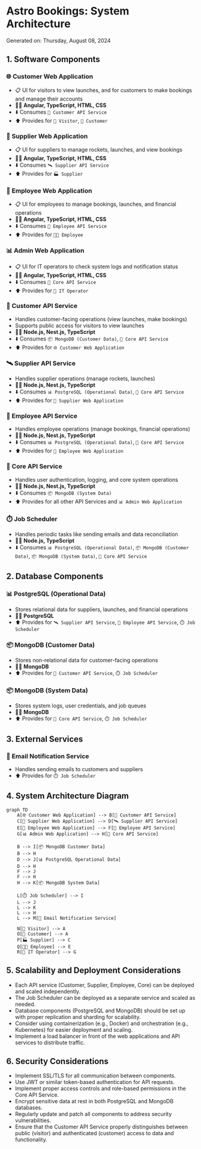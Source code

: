 # Astro Bookings: System Architecture

Generated on: Thursday, August 08, 2024

## 1. Software Components

### 🌐 Customer Web Application

- 📋 UI for visitors to view launches, and for customers to make bookings and manage their accounts
- 🧑‍💻 **Angular, TypeScript, HTML, CSS**
- ⬇️ Consumes `🚀 Customer API Service`
- ⬆️ Provides for `👀 Visitor`, `👤 Customer`

### 🏢 Supplier Web Application

- 📋 UI for suppliers to manage rockets, launches, and view bookings
- 🧑‍💻 **Angular, TypeScript, HTML, CSS**
- ⬇️ Consumes `🛰️ Supplier API Service`
- ⬆️ Provides for `🏭 Supplier`

### 💼 Employee Web Application

- 📋 UI for employees to manage bookings, launches, and financial operations
- 🧑‍💻 **Angular, TypeScript, HTML, CSS**
- ⬇️ Consumes `👔 Employee API Service`
- ⬆️ Provides for `👨‍💼 Employee`

### 📊 Admin Web Application

- 📋 UI for IT operators to check system logs and notification status
- 🧑‍💻 **Angular, TypeScript, HTML, CSS**
- ⬇️ Consumes `🔐 Core API Service`
- ⬆️ Provides for `🔧 IT Operator`

### 🚀 Customer API Service

- Handles customer-facing operations (view launches, make bookings)
- Supports public access for visitors to view launches
- 🧑‍💻 **Node.js, Nest.js, TypeScript**
- ⬇️ Consumes `📦 MongoDB (Customer Data)`, `🔐 Core API Service`
- ⬆️ Provides for `🌐 Customer Web Application`

### 🛰️ Supplier API Service

- Handles supplier operations (manage rockets, launches)
- 🧑‍💻 **Node.js, Nest.js, TypeScript**
- ⬇️ Consumes `📊 PostgreSQL (Operational Data)`, `🔐 Core API Service`
- ⬆️ Provides for `🏢 Supplier Web Application`

### 👔 Employee API Service

- Handles employee operations (manage bookings, financial operations)
- 🧑‍💻 **Node.js, Nest.js, TypeScript**
- ⬇️ Consumes `📊 PostgreSQL (Operational Data)`, `🔐 Core API Service`
- ⬆️ Provides for `💼 Employee Web Application`

### 🔐 Core API Service

- Handles user authentication, logging, and core system operations
- 🧑‍💻 **Node.js, Nest.js, TypeScript**
- ⬇️ Consumes `📦 MongoDB (System Data)`
- ⬆️ Provides for all other API Services and `📊 Admin Web Application`

### ⏱️ Job Scheduler

- Handles periodic tasks like sending emails and data reconciliation
- 🧑‍💻 **Node.js, TypeScript**
- ⬇️ Consumes `📊 PostgreSQL (Operational Data)`, `📦 MongoDB (Customer Data)`, `📦 MongoDB (System Data)`, `🔐 Core API Service`

## 2. Database Components

### 📊 PostgreSQL (Operational Data)

- Stores relational data for suppliers, launches, and financial operations
- 🧑‍💻 **PostgreSQL**
- ⬆️ Provides for `🛰️ Supplier API Service`, `👔 Employee API Service`, `⏱️ Job Scheduler`

### 📦 MongoDB (Customer Data)

- Stores non-relational data for customer-facing operations
- 🧑‍💻 **MongoDB**
- ⬆️ Provides for `🚀 Customer API Service`, `⏱️ Job Scheduler`

### 📦 MongoDB (System Data)

- Stores system logs, user credentials, and job queues
- 🧑‍💻 **MongoDB**
- ⬆️ Provides for `🔐 Core API Service`, `⏱️ Job Scheduler`

## 3. External Services

### 📧 Email Notification Service

- Handles sending emails to customers and suppliers
- ⬆️ Provides for `⏱️ Job Scheduler`

## 4. System Architecture Diagram

```mermaid
graph TD
    A[🌐 Customer Web Application] --> B[🚀 Customer API Service]
    C[🏢 Supplier Web Application] --> D[🛰️ Supplier API Service]
    E[💼 Employee Web Application] --> F[👔 Employee API Service]
    G[📊 Admin Web Application] --> H[🔐 Core API Service]
    
    B --> I[📦 MongoDB Customer Data]
    B --> H
    D --> J[📊 PostgreSQL Operational Data]
    D --> H
    F --> J
    F --> H
    H --> K[📦 MongoDB System Data]
    
    L[⏱️ Job Scheduler] --> I
    L --> J
    L --> K
    L --> H
    L --> M[📧 Email Notification Service]
    
    N[👀 Visitor] --> A
    O[👤 Customer] --> A
    P[🏭 Supplier] --> C
    Q[👨‍💼 Employee] --> E
    R[🔧 IT Operator] --> G
```

## 5. Scalability and Deployment Considerations

- Each API service (Customer, Supplier, Employee, Core) can be deployed and scaled independently.
- The Job Scheduler can be deployed as a separate service and scaled as needed.
- Database components (PostgreSQL and MongoDB) should be set up with proper replication and sharding for scalability.
- Consider using containerization (e.g., Docker) and orchestration (e.g., Kubernetes) for easier deployment and scaling.
- Implement a load balancer in front of the web applications and API services to distribute traffic.

## 6. Security Considerations

- Implement SSL/TLS for all communication between components.
- Use JWT or similar token-based authentication for API requests.
- Implement proper access controls and role-based permissions in the Core API Service.
- Encrypt sensitive data at rest in both PostgreSQL and MongoDB databases.
- Regularly update and patch all components to address security vulnerabilities.
- Ensure that the Customer API Service properly distinguishes between public (visitor) and authenticated (customer) access to data and functionality.


